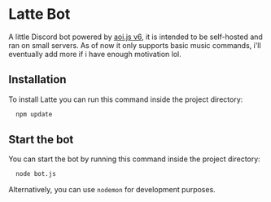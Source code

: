 # Latte Bot

A little Discord bot powered by [aoi.js v6](https://aoi.js.org/), it is intended to be self-hosted and ran on small servers. As of now it only supports basic music commands, i'll eventually add more if i have enough motivation lol.

## Installation

To install Latte you can run this command inside the project directory:

```bash
  npm update
```

## Start the bot

You can start the bot by running this command inside the project directory:

```bash
  node bot.js
```
Alternatively, you can use `nodemon` for development purposes.
